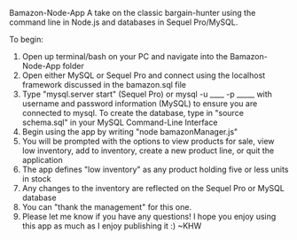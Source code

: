 Bamazon-Node-App
A take on the classic bargain-hunter using the command line in Node.js and databases in Sequel Pro/MySQL.

To begin:

1. Open up terminal/bash on your PC and navigate into the Bamazon-Node-App folder
2. Open either MySQL or Sequel Pro and connect using the localhost framework discussed in the bamazon.sql file
3. Type "mysql.server start" (Sequel Pro) or mysql -u ____ -p _____ with username and password information (MySQL) to ensure you are connected to mysql. To create the database, type in "source schema.sql" in your MySQL Command-Line Interface
4. Begin using the app by writing "node bamazonManager.js"
5. You will be prompted with the options to view products for sale, view low inventory, add to inventory, create a new product line, or quit the application
6. The app defines "low inventory" as any product holding five or less units in stock
7. Any changes to the inventory are reflected on the Sequel Pro or MySQL database
8. You can "thank the management" for this one.
9. Please let me know if you have any questions! I hope you enjoy using this app as much as I enjoy publishing it :)
~KHW
